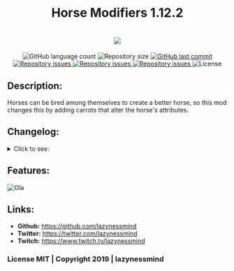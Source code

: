 <h1 align="center">Horse Modifiers 1.12.2</h1>
<h1 align="center">
  <img src="https://raw.githubusercontent.com/lazynessmind/HorseModifiers/master/imgs/header.png"><br>
</h1>

<p align="center">
  <img alt="GitHub language count" src="https://img.shields.io/github/languages/count/lazynessmind/HorseModifiers.svg">

  <img alt="Repository size" src="https://img.shields.io/github/repo-size/lazynessmind/HorseModifiers.svg">
  
  <a href="https://github.com/lazynessmind/HorseModifiers/commits/master">
    <img alt="GitHub last commit" src="https://img.shields.io/github/last-commit/lazynessmind/HorseModifiers.svg">
  </a>

  <a href="https://github.com/lazynessmind/HorseModifiers/issues">
    <img alt="Repository issues" src="https://img.shields.io/github/issues/lazynessmind/HorseModifiers.svg">
  </a>

  <a href="https://www.curseforge.com/minecraft/mc-mods/horse-modifiers">
    <img alt="Repository issues" src="http://cf.way2muchnoise.eu/full_347964_downloads.svg">
  </a>

  <a href="https://www.curseforge.com/minecraft/mc-mods/horse-modifiers">
    <img alt="Repository issues" src="http://cf.way2muchnoise.eu/versions/347964.svg">
  </a>

  <img alt="License" src="https://img.shields.io/badge/license-MIT-brightgreen">
</p>

## Description:

  Horses can be bred among themselves to create a better horse, so this mod changes this by adding carrots that alter the horse's attributes.

## Changelog:

<details>
  <summary>Click to see:</summary>
  
  **1.0**
  * First release;
  
  **1.1**
  * Fix: Update message with wrong mod name;
  * New: Horse Spy, check horse attributes;
  
</details>

## Features:

![Ola](https://raw.githubusercontent.com/lazynessmind/HorseModifiers/master/imgs/recipe-with-text.png "Ola")

## Links:

- **Github:** https://github.com/lazynessmind
- **Twitter:**  https://twitter.com/lazynessmind
- **Twitch:** https://www.twitch.tv/lazynessmind

### License MIT | Copyright 2019 | lazynessmind
